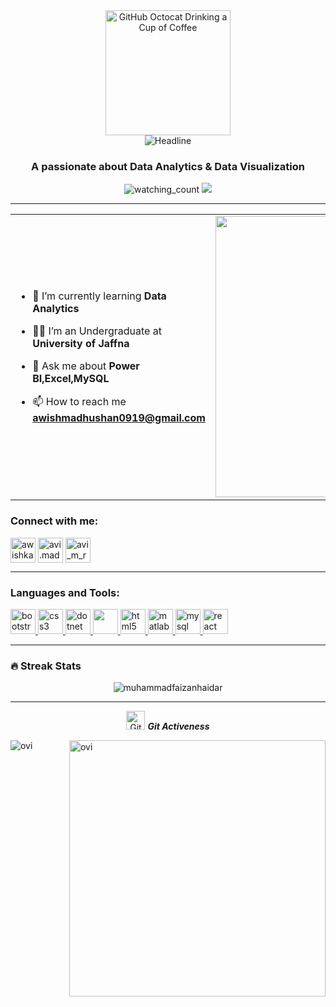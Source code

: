 
<div align=center>
        <img src="https://raw.githubusercontent.com/7oSkaaa/7oSkaaa/main/Images/about_me.gif" alt="GitHub Octocat Drinking a Cup of Coffee" height="200">
    </div>
    <div align=center>
        <img src="https://readme-typing-svg.herokuapp.com?color=%236FDA44&size=32&center=true&vCenter=true&width=600&height=50&lines=Hi+there+I'm+Awishka+%F0%9F%91%8B;Information+Technology+Student;Problem+Solver;Data+Analyst;" alt="Headline" />
    </div>
<h3 align="center">A passionate about Data Analytics & Data Visualization</h3>

<p align="center">
  <img src="https://komarev.com/ghpvc/?username=rupasinghe99&color=blue" alt="watching_count" />
  <img src="https://img.shields.io/badge/Languages-English%20%26%20Sinhala-brightgreen" />
</p>

---

<table align="center">
<tr border="none">
<td width="50%" align="left">
  
- 🌱 I’m currently learning **Data Analytics**

- 🧑‍🎓 I’m an Undergraduate at **University of Jaffna**

- 💬 Ask me about **Power BI,Excel,MySQL**

- 📫 How to reach me **awishmadhushan0919@gmail.com**

</td>
   <td width="50%" align="center">
     <img align="center" alt="Coding" width="450" src="https://repository-images.githubusercontent.com/588181932/e36ec678-7984-4cdd-8e4c-a3932772ff8e">
   </td>
</tr>
</table>

<h3 align="left">Connect with me:</h3>
<p align="left">
<a href="https://linkedin.com/in/awishka-rupasinghe" target="blank"><img align="center" src="https://github.com/Scar1109/skill-icons/blob/main/icons/LinkedIn.svg" alt="awishka-rupasinghe" height="40" width="40" /></a>
<a href="https://fb.com/avi.madhushan.99" target="blank"><img align="center" src="https://raw.githubusercontent.com/rahuldkjain/github-profile-readme-generator/master/src/images/icons/Social/facebook.svg" alt="avi.madhushan.99" height="40" width="40" /></a>
<a href="https://instagram.com/avi_m_ruu99" target="blank"><img align="center" src="https://github.com/Scar1109/skill-icons/blob/main/icons/Instagram.svg" alt="avi_m_ruu99" height="40" width="40" /></a>
</p>

---

<h3 align="left">Languages and Tools:</h3>
<p align="left"> 
  <a href="https://getbootstrap.com" target="_blank" rel="noreferrer"> <img src="https://github.com/Scar1109/skill-icons/blob/main/icons/Bootstrap.svg" alt="bootstrap" width="40" height="40"/> </a> 
  <a href="https://www.w3schools.com/css/" target="_blank" rel="noreferrer"> <img src="https://github.com/Scar1109/skill-icons/blob/main/icons/CSS.svg" alt="css3" width="40" height="40"/> </a> 
  <a href="https://dotnet.microsoft.com/" target="_blank" rel="noreferrer"> <img src="https://github.com/Scar1109/skill-icons/blob/main/icons/DotNet.svg" alt="dotnet" width="40" height="40"/> </a> 
  <a href="https://www.figma.com/" target="_blank" rel="noreferrer"> <img src="https://github.com/Scar1109/skill-icons/blob/main/icons/Figma-Dark.svg" width="40" height="40"/> </a> 
  <a href="https://www.w3.org/html/" target="_blank" rel="noreferrer"> <img src="https://github.com/Scar1109/skill-icons/blob/main/icons/Github-Dark.svg" alt="html5" width="40" height="40"/> </a> 
  <a href="https://www.mathworks.com/" target="_blank" rel="noreferrer"> <img src="https://github.com/Scar1109/skill-icons/blob/main/icons/Matlab-Dark.svg" alt="matlab" width="40" height="40"/> </a> 
  <a href="https://www.mysql.com/" target="_blank" rel="noreferrer"> <img src="https://github.com/Scar1109/skill-icons/blob/main/icons/MySQL-Dark.svg" alt="mysql" width="40" height="40"/> </a> 
  <a href="https://reactjs.org/" target="_blank" rel="noreferrer"> <img src="https://github.com/Scar1109/skill-icons/blob/main/icons/React-Dark.svg" alt="react" width="40" height="40"/> </a> 
</p>

---

### 🔥 Streak Stats
<p align="center"><img src="https://github-readme-streak-stats.herokuapp.com/?user=rupasinghe99&theme=dark&hide_border=false&no-bg=true&no-frame=true" alt="muhammadfaizanhaidar"/></p>

<hr>
<p align="center">
 <img src="https://media.giphy.com/media/W5eoZHPpUx9sapR0eu/giphy.gif" width="30px" alt="Git"/>&nbsp;<i><b>Git Activeness</b></i></p>
 
<p><img align="left" src="https://github-readme-stats.vercel.app/api/top-langs?username=rupasinghe99&show_icons=true&locale=en&layout=compact&theme=dark&hide_border=false&no-bg=true&no-frame=true" alt="ovi" /></p>
<p>&nbsp;<img align="right" src="https://github-readme-stats.vercel.app/api?username=rupasinghe99&show_icons=true&locale=en&theme=dark&hide_border=false&no-bg=true&no-frame=true" alt="ovi" width="410" /></p>
<br><br><br><br><br>


